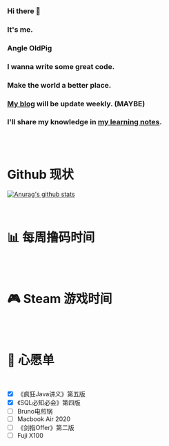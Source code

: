 ### Hi there 👋 

### It's me.

### Angle OldPig

### I wanna write some great code.

### Make the world a better place.

### [My blog](https://angleop.club/) will be update weekly. (MAYBE)

### I'll share my knowledge in [my learning notes](https://github.com/AngleOldPig/ZangZang-s-Coding-Course). 

<br />

<br />

# Github 现状

[![Anurag's github stats](https://github-readme-stats.vercel.app/api?username=AngleOldPig&show_icons=true&theme=synthwave)](https://github.com/anuraghazra/github-readme-stats)

<br />

# 📊 每周撸码时间

<br />

<!--START_SECTION:waka-->





<!--END_SECTION:waka-->

<br />

# 🎮 Steam 游戏时间

<br />

<!-- steam-box start -->





<!-- steam-box end -->

<br />

# 💬 心愿单
<br />

- [x] 《疯狂Java讲义》第五版
- [x] 《SQL必知必会》第四版
- [ ] Bruno电煎锅
- [ ] Macbook Air 2020
- [ ] 《剑指Offer》第二版
- [ ] Fuji X100

<br />

<!--
**AngleOldPig/AngleOldPig** is a ✨ _special_ ✨ repository because its `README.md` (this file) appears on your GitHub profile.

Here are some ideas to get you started:

- 🔭 I’m currently working on ...
- 🌱 I’m currently learning ...
- 👯 I’m looking to collaborate on ...
- 🤔 I’m looking for help with ...
- 💬 Ask me about ...
- 📫 How to reach me: ...
- 😄 Pronouns: ...
- ⚡ Fun fact: ...
-->
